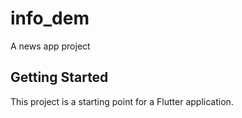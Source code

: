 # info_dem

A news app project

## Getting Started

This project is a starting point for a Flutter application.